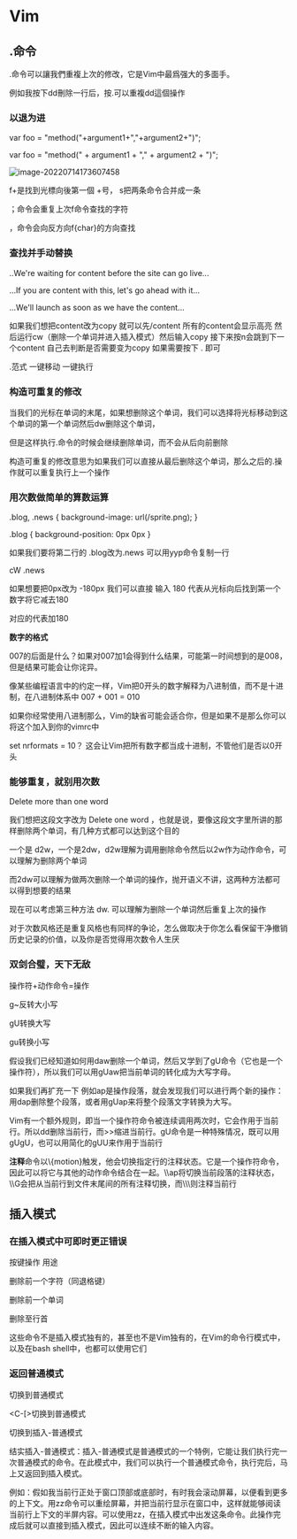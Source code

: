 # Vim

## .命令

.命令可以讓我們重複上次的修改，它是Vim中最爲强大的多面手。

例如我按下dd刪除一行后，按.可以重複dd這個操作

### 以退为进

var foo = "method("+argument1+","+argument2+")";

var foo = "method(" + argument1 + "," + argument2 + ")";

![image-20220714173607458](C:\Users\90617\AppData\Roaming\Typora\typora-user-images\image-20220714173607458.png)

f+是找到光標向後第一個 +号， s把两条命令合并成一条

；命令会重复上次f命令查找的字符

，命令会向反方向f{char}的方向查找

### 查找并手动替换

..We're waiting for content before the site can go live...

...If you are content with this, let's go ahead with it...

...We'll launch as soon as we have the content...

如果我们想把content改为copy 就可以先/content 所有的content会显示高亮 然后运行cw（删除一个单词并进入插入模式）然后输入copy <ESC> 接下来按n会跳到下一个content 自己去判断是否需要变为copy 如果需要按下 . 即可

.范式   一键移动 一键执行

### 构造可重复的修改

当我们的光标在单词的末尾，如果想删除这个单词，我们可以选择将光标移动到这个单词的第一个单词然后dw删除这个单词，

但是这样执行.命令的时候会继续删除单词，而不会从后向前删除

构造可重复的修改意思为如果我们可以直接从最后删除这个单词，那么之后的.操作就可以重复执行上一个操作

### 用次数做简单的算数运算

.blog, .news { background-image: url(/sprite.png); }

.blog { background-position: 0px 0px }

如果我们要将第二行的 .blog改为.news 可以用yyp命令复制一行

cW .news <ESC> 

如果想要把0px改为 -180px 我们可以直接 输入 180<C-x> 代表从光标向后找到第一个数字将它减去180

对应的<C-a>代表加180

**数字的格式**

007的后面是什么？如果对007加1会得到什么结果，可能第一时间想到的是008，但是结果可能会让你诧异。

像某些编程语言中的约定一样，Vim把0开头的数字解释为八进制值，而不是十进制，在八进制体系中 007 + 001 = 010 

如果你经常使用八进制那么，Vim的缺省可能会适合你，但是如果不是那么你可以将这个加入到你的vimrc中

set nrformats = 10？ 这会让Vim把所有数字都当成十进制，不管他们是否以0开头

### 能够重复，就别用次数

Delete more than one word

我们想把这段文字改为 Delete one word ，也就是说，要像这段文字里所讲的那样删除两个单词，有几种方式都可以达到这个目的

一个是 d2w，一个是2dw，d2w理解为调用删除命令然后以2w作为动作命令，可以理解为删除两个单词

而2dw可以理解为做两次删除一个单词的操作，抛开语义不讲，这两种方法都可以得到想要的结果

现在可以考虑第三种方法 dw. 可以理解为删除一个单词然后重复上次的操作



对于次数风格还是重复风格也有同样的争论，怎么做取决于你怎么看保留干净撤销历史记录的价值，以及你是否觉得用次数令人生厌

### 双剑合璧，天下无敌

操作符+动作命令=操作

g~反转大小写

gU转换大写

gu转换小写

假设我们已经知道如何用daw删除一个单词，然后又学到了gU命令（它也是一个操作符），所以我们可以用gUaw把当前单词的转化成为大写字母。

如果我们再扩充一下 例如ap是操作段落，就会发现我们可以进行两个新的操作：用dap删除整个段落，或者用gUap来将整个段落文字转换为大写。

Vim有一个额外规则，即当一个操作符命令被连续调用两次时，它会作用于当前行。所以dd删除当前行，而>>缩进当前行。gU命令是一种特殊情况，既可以用gUgU，也可以用简化的gUU来作用于当前行

**注释**命令以\\{motion}触发，他会切换指定行的注释状态。它是一个操作符命令，因此可以将它与其他的动作命令结合在一起。\\\ap将切换当前段落的注释状态，\\\G会把从当前行到文件末尾间的所有注释切换，而\\\\\则注释当前行

## 插入模式

### 在插入模式中可即时更正错误

按键操作		用途

<C-h>		删除前一个字符（同退格键）

<C-w>		删除前一个单词

<C-u>		删除至行首

这些命令不是插入模式独有的，甚至也不是Vim独有的，在Vim的命令行模式中，以及在bash shell中，也都可以使用它们

### 返回普通模式

<Esc> 切换到普通模式

<C-[>切换到普通模式

<C-o>切换到插入-普通模式

结实插入-普通模式：插入-普通模式是普通模式的一个特例，它能让我们执行完一次普通模式的命令。在此模式中，我们可以执行一个普通模式命令，执行完后，马上又返回到插入模式。

例如：假如我当前行正处于窗口顶部或底部时，有时我会滚动屏幕，以便看到更多的上下文。用zz命令可以重绘屏幕，并把当前行显示在窗口中，这样就能够阅读当前行上下文的半屏内容。可以使用<C-o>zz，在插入模式中出发这条命令。此操作完成后就可以直接到插入模式，因此可以连续不断的输入内容。